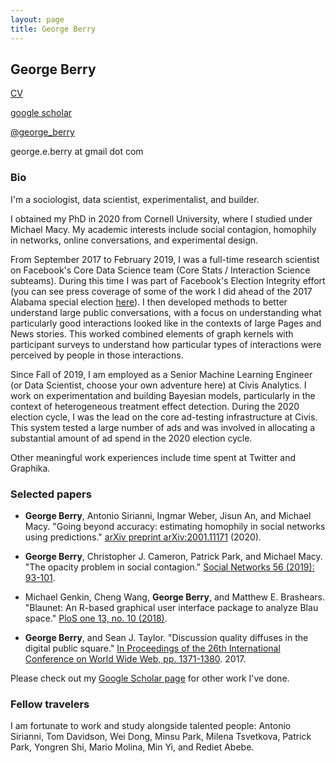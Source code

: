 ```yaml
---
layout: page
title: George Berry
---
```


## George Berry

[CV](georgeberry.github.io/cv.pdf)

[google scholar](https://scholar.google.com/citations?user=QqsOZm4AAAAJ&hl=en)

[@george_berry](https://twitter.com/george_berry)

george.e.berry at gmail dot com


### Bio

I'm a sociologist, data scientist, experimentalist, and builder. 

I obtained my PhD in 2020 from Cornell University, where I studied under Michael Macy. My academic interests include social contagion, homophily in networks, online conversations, and experimental design.

From September 2017 to February 2019, I was a full-time research scientist on Facebook's Core Data Science team (Core Stats / Interaction Science subteams). During this time I was part of Facebook's Election Integrity effort (you can see press coverage of some of the work I did ahead of the 2017 Alabama special election [here](https://money.cnn.com/2018/03/21/technology/mark-zuckerberg-cnn-interview-transcript/index.html)). I then developed methods to better understand large public conversations, with a focus on understanding what particularly good interactions looked like in the contexts of large Pages and News stories. This worked combined elements of graph kernels with participant surveys to understand how particular types of interactions were perceived by people in those interactions.

Since Fall of 2019, I am employed as a Senior Machine Learning Engineer (or Data Scientist, choose your own adventure here) at Civis Analytics. I work on experimentation and building Bayesian models, particularly in the context of heterogeneous treatment effect detection. During the 2020 election cycle, I was the lead on the core ad-testing infrastructure at Civis. This system tested a large number of ads and was involved in allocating a substantial amount of ad spend in the 2020 election cycle.

Other meaningful work experiences include time spent at Twitter and Graphika.

### Selected papers

* **George Berry**, Antonio Sirianni, Ingmar Weber, Jisun An, and Michael Macy. "Going beyond accuracy: estimating homophily in social networks using predictions." [arXiv preprint arXiv:2001.11171](https://arxiv.org/abs/2001.11171) (2020).

* **George Berry**, Christopher J. Cameron, Patrick Park, and Michael Macy. "The opacity problem in social contagion." [Social Networks 56 (2019): 93-101](https://arxiv.org/pdf/1702.02700.pdf).

* Michael Genkin, Cheng Wang, **George Berry**, and Matthew E. Brashears. "Blaunet: An R-based graphical user interface package to analyze Blau space." [PloS one 13, no. 10 (2018)](https://journals.plos.org/plosone/article/file?type=printable&id=10.1371/journal.pone.0204990).

* **George Berry**, and Sean J. Taylor. "Discussion quality diffuses in the digital public square." [In Proceedings of the 26th International Conference on World Wide Web, pp. 1371-1380](https://arxiv.org/pdf/1702.06677.pdf). 2017.

Please check out my [Google Scholar page](https://scholar.google.com/citations?user=QqsOZm4AAAAJ&hl=en) for other work I've done.

### Fellow travelers

I am fortunate to work and study alongside talented people: Antonio Sirianni, Tom Davidson, Wei Dong, Minsu Park, Milena Tsvetkova, Patrick Park, Yongren Shi, Mario Molina, Min Yi, and Rediet Abebe.
